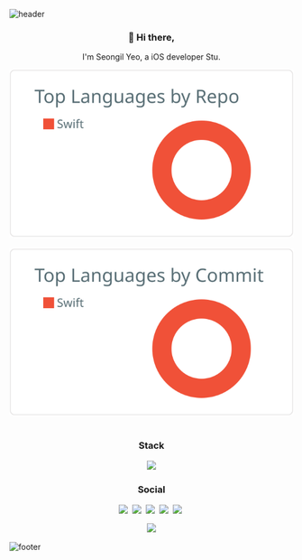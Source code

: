 ![header](https://capsule-render.vercel.app/api?type=wave&color=auto&height=300&section=header&text=SeongIl%20Yeo&fontSize=90)
<h3 align="center"> 👋 Hi there,</h3>
<p align="center">
I'm Seongil Yeo, a iOS developer Stu.<br>
</p>
<p align="center">
   <img src="https://raw.githubusercontent.com/YeoSeongil/YeoSeongil/main/profile-summary-card-output/default/1-repos-per-language.svg"/></a>&nbsp 
   <img src="https://raw.githubusercontent.com/YeoSeongil/YeoSeongil/main/profile-summary-card-output/default/2-most-commit-language.svg"/></a>&nbsp 
</p>
<h3 align="center">Stack</h3>
<p align="center">
  <img src="https://img.shields.io/badge/Swift-#F05138?style=for-the-badge&logo=Swift&logoColor=white">
</p>
<h3 align="center">Social</h3>
<p align="center">
  <a href="https://www.facebook.com/profile.php?id=100006827970975"><img src="https://img.shields.io/badge/facebook-1877f2?style=flat-square&logo=facebook&logoColor=white&link=https://www.facebook.com/profile.php?id=100006827970975"/></a>&nbsp
  <a href="https://www.instagram.com/zlo.orv.ko/"><img src="http://img.shields.io/badge/-Instagram%20-ff69b4?style=flat-square&logo=instagram&logoColor=white&link=https://www.instagram.com/zlo.orv.ko/"/></a>&nbsp
  <a href="https://velog.io/@seongil_yeo"><img src="http://img.shields.io/badge/-Tech%20blog-black?style=flat-square&logo=github&link=https://velog.io/@seongil_yeo"/></a>&nbsp
  <a href="mailto:seongil5803@gmail.com"><img src="https://img.shields.io/badge/Gmail-d14836?style=flat-square&logo=Gmail&logoColor=white&link=mailto:seongil5803@gmail.com"/></a>&nbsp
  <a href="mailto:seongil5803@naver.com"><img src="https://img.shields.io/badge/Kakao-yellow?style=flat-square&logo=Kakao&logoColor=white&link=mailto:seongil5803@naver.com"/></a>&nbsp
</p>
<p align="center">
  <a href="https://hits.seeyoufarm.com"><img src="https://hits.seeyoufarm.com/api/count/incr/badge.svg?url=https%3A%2F%2Fgithub.com%2FYeoSeongil%2Fhit-counter&count_bg=%2393E1DC&title_bg=%23929292&icon=&icon_color=%23FFFFFF&title=hits&edge_flat=false"/></a>
</p>

![footer](https://capsule-render.vercel.app/api?type=wave&color=auto&height=200&section=footer&text=%20&fontSize=90)
